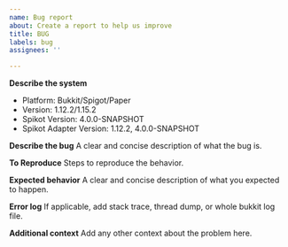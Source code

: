 ```yaml
---
name: Bug report
about: Create a report to help us improve
title: BUG
labels: bug
assignees: ''

---
```

**Describe the system**
- Platform: Bukkit/Spigot/Paper 
- Version: 1.12.2/1.15.2
- Spikot Version: 4.0.0-SNAPSHOT
- Spikot Adapter Version: 1.12.2, 4.0.0-SNAPSHOT

**Describe the bug**
A clear and concise description of what the bug is.

**To Reproduce**
Steps to reproduce the behavior.

**Expected behavior**
A clear and concise description of what you expected to happen.

**Error log**
If applicable, add stack trace, thread dump, or whole bukkit log file.

**Additional context**
Add any other context about the problem here.
